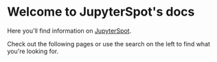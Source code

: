 # Welcome to JupyterSpot's docs

Here you'll find information on [JupyterSpot](https://jupyterspot.com).

Check out the following pages or use the search on the left to find what you're looking for.

```{tableofcontents}
```
